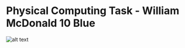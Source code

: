 
# Physical Computing Task - William McDonald 10 Blue

![alt text](http://microbit.org/images/quickstart/microbit-plugged-in.gif)
